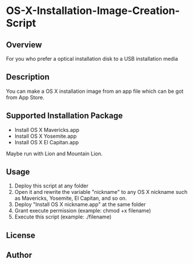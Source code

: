 # OS-X-Installation-Image-Creation-Script

## Overview
For you who prefer a optical installation disk to a USB installation media

## Description
You can make a OS X installation image from an app file which can be got from App Store.

## Supported Installation Package
* Install OS X Mavericks.app
* Install OS X Yosemite.app
* Install OS X El Capitan.app

Maybe run with Lion and Mountain Lion.

## Usage
1. Deploy this script at any folder
2. Open it and rewrite the variable "nickname" to any OS X nickname such as Mavericks, Yosemite, El Capitan, and so on.
3. Deploy "Install OS X nickname.app" at the same folder
4. Grant execute permission (example: chmod +x filename)
5. Execute this script (example: ./filename)

## License


## Author

